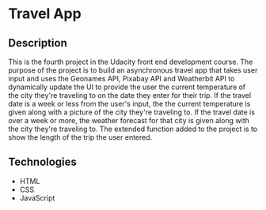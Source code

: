 # Travel App

## Description
This is the fourth project in the Udacity front end development course. The purpose of the project is to build an asynchronous travel app that takes user input and uses the Geonames API, Pixabay API and Weatherbit API to dynamically update the UI to provide the user the current temperature of the city they're traveling to on the date they enter for their trip. If the travel date is a week or less from the user's input, the the current temperature is given along with a picture of the city they're traveling to. If the travel date is over a week or more, the weather forecast for that city is given along with the city they're traveling to. The extended function added to the project is to show the length of the trip the user entered. 

## Technologies
- HTML
- CSS
- JavaScript
